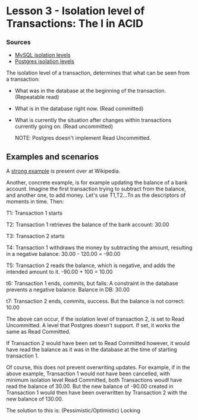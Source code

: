 # Lesson 3 - Isolation level of Transactions: The I in ACID

### Sources

* [MySQL isolation levels](https://dev.mysql.com/doc/refman/8.4/en/innodb-transaction-isolation-levels.html)
* [Postgres isolation levels](https://www.postgresql.org/docs/current/transaction-iso.html)

The isolation level of a transaction, determines that what can be seen from a
transaction:

* What was in the database at the beginning of the transaction. (Repeatable read)
* What is in the database right now. (Read committed)
* What is currently the situation after changes within transactions currently
  going on. (Read uncommitted)


    NOTE: Postgres doesn't implement Read Uncommitted.

## Examples and scenarios

A [strong example](https://en.wikipedia.org/wiki/ACID#isolation%20failure:~:text=in%20other%20tables.-,Isolation%20failure,-%5Bedit%5D)
is present over at Wikipedia.

Another, concrete example, is for example updating the balance of a bank
account.
Imagine the first transaction trying to subtract from the balance, and another
one, to add money.
Let's  use T1,T2...Tn as the descriptors of moments in time. Then:

T1: Transaction 1 starts

T2: Transaction 1 retrieves the balance of the bank account: 30.00

T3: Transaction 2 starts

T4: Transaction 1 withdraws the money by subtracting the amount, resulting in a
    negative balance: 30.00 - 120.00 = -90.00

T5: Transaction 2 reads the balance, which is negative, and adds the intended
    amount to it. -90.00 + 100 = 10.00

t6: Transaction 1 ends, commits, but fails: A constraint in the database
    prevents a negative balance. Balance in DB: 30.00

t7: Transaction 2 ends, commits, success. But the balance is not correct: 10.00

The above can occur, if the isolation level of transaction 2, is set to Read
Uncommitted. A level that Postgres doesn't support. If set, it works the same as
Read Committed.

If Transaction 2 would have been set to Read Committed however, it would have
read the balance as it was in the database at the time of starting transaction 1.

Of course, this does not prevent overwriting updates. For example, if in the
above example, Transaction 1 would not have been cancelled, with minimum 
isolation level Read Committed, both Transactions woudl have read the balance of
30.00. But the new balance of -90.00 created in Transaction 1 would then have
been overwritten by Transaction 2 with the new balance of 130.00.

The solution to this is: (Pessimistic/Optimistic) Locking
